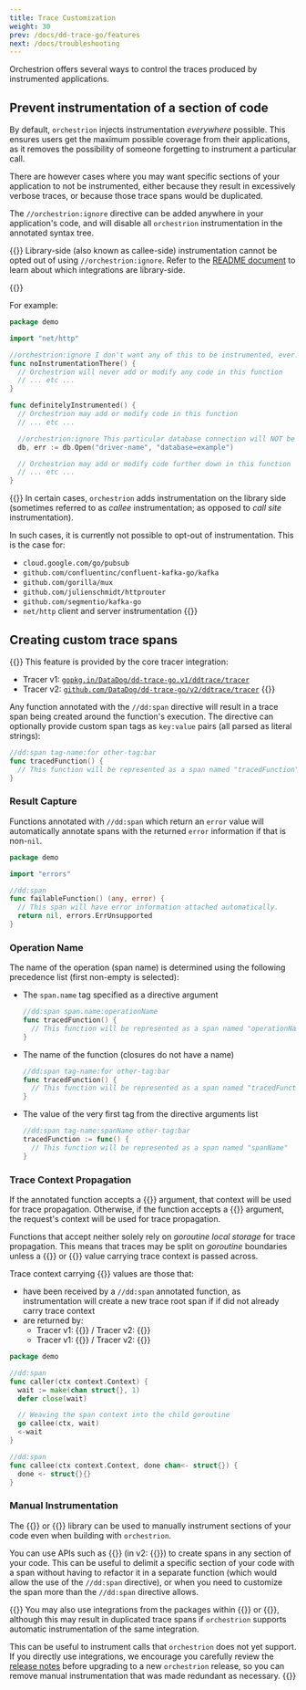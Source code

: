 ```yaml
---
title: Trace Customization
weight: 30
prev: /docs/dd-trace-go/features
next: /docs/troubleshooting
---
```


Orchestrion offers several ways to control the traces produced by instrumented
applications.

## Prevent instrumentation of a section of code

By default, `orchestrion` injects instrumentation _everywhere_ possible. This
ensures users get the maximum possible coverage from their applications, as it
removes the possibility of someone forgetting to instrument a particular call.

There are however cases where you may want specific sections of your application
to not be instrumented, either because they result in excessively verbose
traces, or because those trace spans would be duplicated.

The `//orchestrion:ignore` directive can be added anywhere in your application's
code, and will disable all `orchestrion` instrumentation in the annotated syntax
tree.

{{<callout emoji="⚠️">}}
Library-side (also known as callee-side) instrumentation cannot be opted out of
using `//orchestrion:ignore`. Refer to the [README document][readme] to learn
about which integrations are library-side.

[readme]: https://github.com/DataDog/orchestrion#supported-libraries
{{</callout>}}

For example:

```go
package demo

import "net/http"

//orchestrion:ignore I don't want any of this to be instrumented, ever.
func noInstrumentationThere() {
  // Orchestrion will never add or modify any code in this function
  // ... etc ...
}

func definitelyInstrumented() {
  // Orchestrion may add or modify code in this function
  // ... etc ...

  //orchestrion:ignore This particular database connection will NOT be instrumented
  db, err := db.Open("driver-name", "database=example")

  // Orchestrion may add or modify code further down in this function
  // ... etc ...
}
```

{{<callout emoji="⚠️">}}
In certain cases, `orchestrion` adds instrumentation on the library side
(sometimes referred to as _callee_ instrumentation; as opposed to _call site_
instrumentation).

In such cases, it is currently not possible to opt-out of instrumentation. This
is the case for:
- `cloud.google.com/go/pubsub`
- `github.com/confluentinc/confluent-kafka-go/kafka`
- `github.com/gorilla/mux`
- `github.com/julienschmidt/httprouter`
- `github.com/segmentio/kafka-go`
- `net/http` client and server instrumentation
{{</callout>}}

## Creating custom trace spans

{{<callout type="info">}}
This feature is provided by the core tracer integration:
- Tracer v1: [`gopkg.in/DataDog/dd-trace-go.v1/ddtrace/tracer`](../v1/ddtrace-tracer)
- Tracer v2: [`github.com/DataDog/dd-trace-go/v2/ddtrace/tracer`](../v2/ddtrace-tracer)
{{</callout>}}

Any function annotated with the `//dd:span` directive will result in a trace
span being created around the function's execution. The directive can optionally
provide custom span tags as `key:value` pairs (all parsed as literal strings):

```go
//dd:span tag-name:for other-tag:bar
func tracedFunction() {
  // This function will be represented as a span named "tracedFunction"
}
```

### Result Capture

Functions annotated with `//dd:span` which return an `error` value will
automatically annotate spans with the returned `error` information if that is
non-`nil`.

```go
package demo

import "errors"

//dd:span
func failableFunction() (any, error) {
  // This span will have error information attached automatically.
  return nil, errors.ErrUnsupported
}
```

### Operation Name

The name of the operation (span name) is determined using the following
precedence list (first non-empty is selected):

- The `span.name` tag specified as a directive argument
  ```go
  //dd:span span.name:operationName
  func tracedFunction() {
    // This function will be represented as a span named "operationName"
  }
  ```
- The name of the function (closures do not have a name)
  ```go
  //dd:span tag-name:for other-tag:bar
  func tracedFunction() {
    // This function will be represented as a span named "tracedFunction"
  }
  ```
- The value of the very first tag from the directive arguments list
  ```go
  //dd:span tag-name:spanName other-tag:bar
  tracedFunction := func() {
    // This function will be represented as a span named "spanName"
  }
  ```

### Trace Context Propagation

If the annotated function accepts a {{<godoc import-path="context" name="Context" >}}
argument, that context will be used for trace propagation. Otherwise, if the
function accepts a {{<godoc import-path="net/http" package="http" name="Request" prefix="*">}}
argument, the request's context will be used for trace propagation.

Functions that accept neither solely rely on _goroutine local storage_ for trace
propagation. This means that traces may be split on _goroutine_ boundaries
unless a {{<godoc import-path="context" name="Context" >}} or
{{<godoc import-path="net/http" package="http" name="Request" prefix="*">}}
value carrying trace context is passed across.

Trace context carrying {{<godoc import-path="context" name="Context" >}} values
are those that:

- have been received by a `//dd:span` annotated function, as instrumentation
  will create a new trace root span if if did not already carry trace context
- are returned by:
  - Tracer v1: {{<godoc import-path="gopkg.in/DataDog/dd-trace-go.v1/ddtrace/tracer" package="tracer" name="StartSpanFromContext" >}} /
    Tracer v2: {{<godoc import-path="github.com/DataDog/dd-trace-go/v2/ddtrace/tracer" package="tracer" name="StartSpanFromContext" >}}
  - Tracer v1: {{<godoc import-path="gopkg.in/DataDog/dd-trace-go.v1/ddtrace/tracer" package="tracer" name="ContextWithSpan" >}} /
    Tracer v2: {{<godoc import-path="github.com/DataDog/dd-trace-go/v2/ddtrace/tracer" package="tracer" name="ContextWithSpan" >}}

```go
package demo

//dd:span
func caller(ctx context.Context) {
  wait := make(chan struct{}, 1)
  defer close(wait)

  // Weaving the span context into the child goroutine
  go callee(ctx, wait)
  <-wait
}

//dd:span
func callee(ctx context.Context, done chan<- struct{}) {
  done <- struct{}{}
}
```

### Manual Instrumentation

The {{<godoc import-path="gopkg.in/DataDog/dd-trace-go.v1">}} or
{{<godoc import-path="github.com/DataDog/dd-trace-go/v2">}} library can be
used to manually instrument sections of your code even when building with
`orchestrion`.

You can use APIs such as {{<godoc import-path="gopkg.in/DataDog/dd-trace-go.v1/ddtrace/tracer" package="tracer" name="StartSpanFromContext" >}}
(in v2: {{<godoc import-path="github.com/DataDog/dd-trace-go/v2/ddtrace/tracer" package="tracer" name="StartSpanFromContext" >}})
to create spans in any section of your code. This can be useful to delimit a
specific section of your code with a span without having to refactor it in a
separate function (which would allow the use of the `//dd:span` directive), or
when you need to customize the span more than the `//dd:span` directive allows.

{{<callout emoji="⚠️">}}
You may also use integrations from the packages within
{{<godoc import-path="gopkg.in/DataDog/dd-trace-go.v1/contrib">}} or
{{<godoc import-path="github.com/DataDog/dd-trace-go/v2/contrib">}}, although
this may result in duplicated trace spans if `orchestrion` supports automatic
instrumentation of the same integration.

This can be useful to instrument calls that `orchestrion` does not yet support.
If you directly use integrations, we encourage you carefully review the
[release notes](https://github.com/DataDog/orchestrion/releases) before
upgrading to a new `orchestrion` release, so you can remove manual
instrumentation that was made redundant as necessary.
{{</callout>}}
